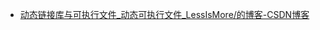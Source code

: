 - [动态链接库与可执行文件_动态可执行文件_LessIsMore/的博客-CSDN博客](https://blog.csdn.net/qq_43541062/article/details/126525052)
